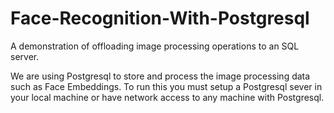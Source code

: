 # Face-Recognition-With-Postgresql
A demonstration of offloading image processing operations to an SQL server.

We are using Postgresql to store and process the image processing data such as Face Embeddings. To run this you must setup a Postgresql sever in your local machine or have network access to any machine with Postgresql.


